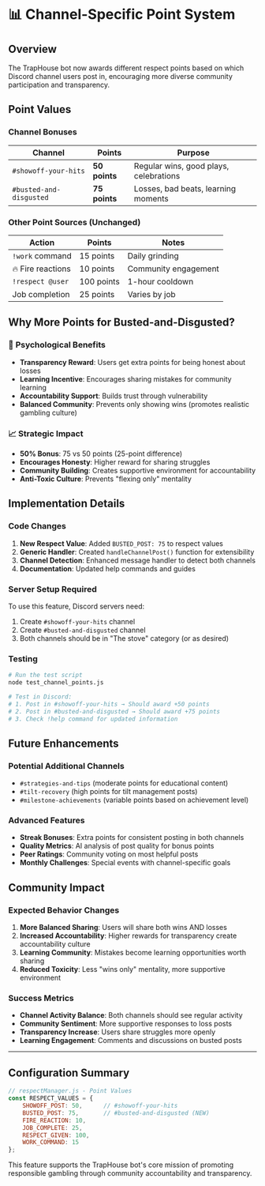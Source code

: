 # 📊 Channel-Specific Point System

## Overview
The TrapHouse bot now awards different respect points based on which Discord channel users post in, encouraging more diverse community participation and transparency.

## Point Values

### Channel Bonuses
| Channel | Points | Purpose |
|---------|--------|---------|
| `#showoff-your-hits` | **50 points** | Regular wins, good plays, celebrations |
| `#busted-and-disgusted` | **75 points** | Losses, bad beats, learning moments |

### Other Point Sources (Unchanged)
| Action | Points | Notes |
|--------|--------|-------|
| `!work` command | 15 points | Daily grinding |
| 🔥 Fire reactions | 10 points | Community engagement |
| `!respect @user` | 100 points | 1-hour cooldown |
| Job completion | 25 points | Varies by job |

## Why More Points for Busted-and-Disgusted?

### 🎯 **Psychological Benefits**
- **Transparency Reward**: Users get extra points for being honest about losses
- **Learning Incentive**: Encourages sharing mistakes for community learning
- **Accountability Support**: Builds trust through vulnerability
- **Balanced Community**: Prevents only showing wins (promotes realistic gambling culture)

### 📈 **Strategic Impact**
- **50% Bonus**: 75 vs 50 points (25-point difference)
- **Encourages Honesty**: Higher reward for sharing struggles
- **Community Building**: Creates supportive environment for accountability
- **Anti-Toxic Culture**: Prevents "flexing only" mentality

## Implementation Details

### Code Changes
1. **New Respect Value**: Added `BUSTED_POST: 75` to respect values
2. **Generic Handler**: Created `handleChannelPost()` function for extensibility
3. **Channel Detection**: Enhanced message handler to detect both channels
4. **Documentation**: Updated help commands and guides

### Server Setup Required
To use this feature, Discord servers need:
1. Create `#showoff-your-hits` channel
2. Create `#busted-and-disgusted` channel  
3. Both channels should be in "The stove" category (or as desired)

### Testing
```bash
# Run the test script
node test_channel_points.js

# Test in Discord:
# 1. Post in #showoff-your-hits → Should award +50 points
# 2. Post in #busted-and-disgusted → Should award +75 points
# 3. Check !help command for updated information
```

## Future Enhancements

### Potential Additional Channels
- `#strategies-and-tips` (moderate points for educational content)
- `#tilt-recovery` (high points for tilt management posts)
- `#milestone-achievements` (variable points based on achievement level)

### Advanced Features
- **Streak Bonuses**: Extra points for consistent posting in both channels
- **Quality Metrics**: AI analysis of post quality for bonus points
- **Peer Ratings**: Community voting on most helpful posts
- **Monthly Challenges**: Special events with channel-specific goals

## Community Impact

### Expected Behavior Changes
1. **More Balanced Sharing**: Users will share both wins AND losses
2. **Increased Accountability**: Higher rewards for transparency create accountability culture
3. **Learning Community**: Mistakes become learning opportunities worth sharing
4. **Reduced Toxicity**: Less "wins only" mentality, more supportive environment

### Success Metrics
- **Channel Activity Balance**: Both channels should see regular activity
- **Community Sentiment**: More supportive responses to loss posts
- **Transparency Increase**: Users share struggles more openly
- **Learning Engagement**: Comments and discussions on busted posts

---

## Configuration Summary

```javascript
// respectManager.js - Point Values
const RESPECT_VALUES = {
    SHOWOFF_POST: 50,      // #showoff-your-hits
    BUSTED_POST: 75,       // #busted-and-disgusted (NEW)
    FIRE_REACTION: 10,
    JOB_COMPLETE: 25,
    RESPECT_GIVEN: 100,
    WORK_COMMAND: 15
};
```

This feature supports the TrapHouse bot's core mission of promoting responsible gambling through community accountability and transparency.
